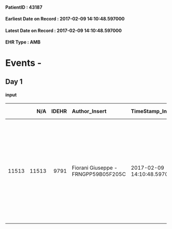 
#### PatientID : 43187
#### Earliest Date on Record : 2017-02-09 14:10:48.597000
#### Latest Date on Record : 2017-02-09 14:10:48.597000
#### EHR Type : AMB

# Events - 

## Day 1

#### input
|       |    N/A |   IDEHR | Author_Insert                       | TimeStamp_Insert           | EHRType   |   PatientID |   IDDigitalSignDocument | persone_vicine   |   Unnamed: 0_x.1 |   IDANAMNESI_SOCIALE | Patient   | FamigliaAltro   | Paziente_T   | FamigliaAltro_T   |   Non_Rilevabile_x.1 | Note_Non_Rilevabile_x.1   | opt_Problemi   | ds_note_timori                                                                                                                                                                                     | chk_contr_sintomi   | chk_competenza                                 | opt_paziente_a   | opt_famiglia_a   | opt_adeguatezza   | opt_paziente_solo   | ds_note_con                                                             | opt_presente_assente   | Presenza_minori   | Caregiver_principale   | opt_capacita   | opt_necessario   | opt_presente   | opt_risorse_ec   | opt_paziente_psi   | opt_Ins_vol   | opt_paziente_ad   | opt_caregiver_ad   | opt_esenzione   | opt_inv_civile            |   ds_codice_es | Needs                   | Domestic partnership   | Fragility                    | opt_disponibilita_f   | opt_indennita_acc         | opt_legge   | opt_famiglia_psi   | opt_disponibilit_paz   |
|------:|-------:|--------:|:------------------------------------|:---------------------------|:----------|------------:|------------------------:|:-----------------|-----------------:|---------------------:|:----------|:----------------|:-------------|:------------------|---------------------:|:--------------------------|:---------------|:---------------------------------------------------------------------------------------------------------------------------------------------------------------------------------------------------|:--------------------|:-----------------------------------------------|:-----------------|:-----------------|:------------------|:--------------------|:------------------------------------------------------------------------|:-----------------------|:------------------|:-----------------------|:---------------|:-----------------|:---------------|:-----------------|:-------------------|:--------------|:------------------|:-------------------|:----------------|:--------------------------|---------------:|:------------------------|:-----------------------|:-----------------------------|:----------------------|:--------------------------|:------------|:-------------------|:-----------------------|
| 11513 |  11513 |    9791 | Fiorani Giuseppe - FRNGPP59B05F205C | 2017-02-09 14:10:48.597000 | AMB       |       43187 |                  644836 | N/A              |             5233 |                 3386 | Si#1      | Si#1            | Si#1         | Si#1              |                    0 | NR                        | No#0           | La figlia √® molto spaventata dei sintomi di aggravamento che la pz sta manifestando da un po' di giorni. Viene richiesto il ricovero in hospice per la gestione dei sintomi avanzati di fine vita | controllo sintomi#0 | competenza/capacit√† assistenziale caregiver#0 | Congruenti#1     | Congruenti#1     | Si#1              | No#0                | La pz vive con la figlia Serafina di aa 57. Un altro figlio √® deceduto | Presente#1             | No#0              | la figlia              | Adeguato#0     | No#0             | No#0           | Adeguate#1       | No#0               | No#0          | Totale#2          | Totale#2           | Si#1            | in fase di accertamento#2 |             48 | Clinici#0;Psicologici#2 | Figli#2                | sovraccarico assistenziale#4 | No#0                  | in fase di accertamento#2 | No#0        | S√¨#1              | No#0                   |


